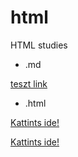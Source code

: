 # html
HTML studies

- .md
  
[teszt link](mini)

- .html

<a href="mini" target="_blank">Kattints ide!</a>

<a href="mini" onclick="window.open('mini', '_blank'); return false;">Kattints ide!</a>
